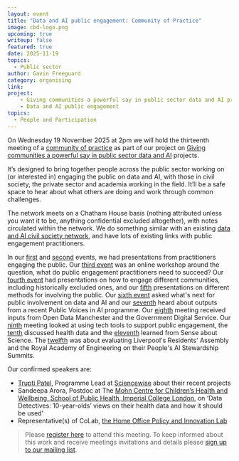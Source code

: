 ```yaml
---
layout: event
title: "Data and AI public engagement: Community of Practice"
image: cbd-logo.png
upcoming: true
writeup: false
featured: true
date: 2025-11-19
topics:
  - Public sector
author: Gavin Freeguard
category: organising
link: 
project: 
    - Giving communities a powerful say in public sector data and AI projects
    - Data and AI public engagement
topics:
  - People and Participation
---
```


On Wednesday 19 November 2025 at 2pm we will hold the thirteenth meeting of a [community of practice]((https://connectedbydata.org/projects/2024-community-of-practice)) as part of our project on [Giving communities a powerful say in public sector data and AI](https://connectedbydata.org/projects/2024-mohn-westlake) projects.

<!--more-->

It’s designed to bring together people across the public sector working on (or interested in) engaging the public on data and AI, with those in civil society, the private sector and academia working in the field. It’ll be a safe space to hear about what others are doing and work through common challenges.

The network meets on a Chatham House basis (nothing attributed unless you want it to be, anything confidential excluded altogether), with notes circulated within the network. We do something similar with an existing [data and AI civil society network](https://data-and-ai-cso-network.org/), and have lots of existing links with public engagement practitioners.

In our [first](https://connectedbydata.org/events/2024-07-18-community-of-practice) and [second](https://connectedbydata.org/events/2024-10-03-community-of-practice) events, we had presentations from practitioners engaging the public. Our [third event](https://connectedbydata.org/events/2024-12-11-community-of-practice) was an online workshop around the question, what do public engagement practitioners need to succeed? Our [fourth event](https://connectedbydata.org/events/2025-01-15-community-of-practice) had presentations on how to engage different communities, including historically excluded ones, and our [fifth](https://connectedbydata.org/events/2025-02-12-community-of-practice) presentations on different methods for involving the public. Our [sixth event](https://connectedbydata.org/events/2025-03-12-community-of-practice) asked what's next for public involvement on data and AI and our [seventh](https://connectedbydata.org/events/2025-04-09-community-of-practice) heard about outputs from a recent Public Voices in AI programme. Our [eighth](https://connectedbydata.org/events/2025-05-14-community-of-practice) meeting received inputs from Open Data Manchester and the Government Digital Service. Our [ninth](https://connectedbydata.org/events/2025-06-18-community-of-practice) meeting looked at using tech tools to support public engagement, the [tenth](https://connectedbydata.org/events/2025-07-09-community-of-practice) discussed health data and the [eleventh](https://connectedbydata.org/events/2025-09-10-community-of-practice) learned from Sense about Science. The [​twelfth](https://connectedbydata.org/events/2025-10-08-community-of-practice) was about evaluating Liverpool's Residents' Assembly and the Royal Academy of Engineering on their People's AI Stewardship Summits.

Our confirmed speakers are:
* [Trupti Patel](https://www.linkedin.com/in/truptipatel1/), Programme Lead at [Sciencewise](https://sciencewise.org.uk/) about their recent projects
* Sandeepa Arora, Postdoc at The [Mohn Centre for Children’s Health and Wellbeing, School of Public Health, Imperial College London](https://www.imperial.ac.uk/a-z-research/mohn-centre-child-health/), on ‘Data Detectives: 10-year-olds’ views on their health data and how it should be used’
* Representative(s) of CoLab, [the Home Office Policy and Innovation Lab](https://hodigital.blog.gov.uk/2020/08/13/what-is-colab-at-ddat-home-office/)

> Please [register here](https://us06web.zoom.us/meeting/register/NBxz_6QbT2WZd3TH4vI1_g) to attend this meeting. To keep informed about this work and receive meetings invitations and details please [sign up to our mailing list](https://connectedbydata.us21.list-manage.com/subscribe?u=7c03d6a429375c9cc2eef194f&id=3c200de804). 